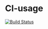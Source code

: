 # CI-usage
[![Build Status](https://travis-ci.org/muratovv/CI-usage.svg?branch=master)](https://travis-ci.org/muratovv/CI-usage)
